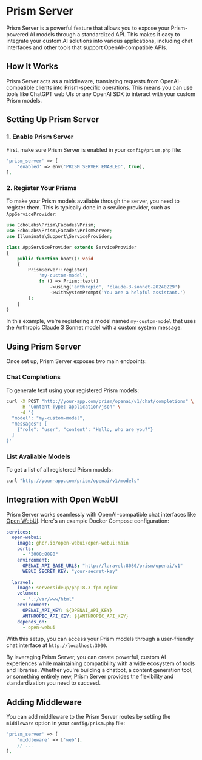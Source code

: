 # Prism Server

Prism Server is a powerful feature that allows you to expose your Prism-powered AI models through a standardized API. This makes it easy to integrate your custom AI solutions into various applications, including chat interfaces and other tools that support OpenAI-compatible APIs.

## How It Works

Prism Server acts as a middleware, translating requests from OpenAI-compatible clients into Prism-specific operations. This means you can use tools like ChatGPT web UIs or any OpenAI SDK to interact with your custom Prism models.

## Setting Up Prism Server

### 1. Enable Prism Server

First, make sure Prism Server is enabled in your `config/prism.php` file:

```php
'prism_server' => [
    'enabled' => env('PRISM_SERVER_ENABLED', true),
],
```

### 2. Register Your Prisms

To make your Prism models available through the server, you need to register them. This is typically done in a service provider, such as `AppServiceProvider`:

```php
use EchoLabs\Prism\Facades\Prism;
use EchoLabs\Prism\Facades\PrismServer;
use Illuminate\Support\ServiceProvider;

class AppServiceProvider extends ServiceProvider
{
    public function boot(): void
    {
        PrismServer::register(
            'my-custom-model',
            fn () => Prism::text()
                ->using('anthropic', 'claude-3-sonnet-20240229')
                ->withSystemPrompt('You are a helpful assistant.')
        );
    }
}
```

In this example, we're registering a model named `my-custom-model` that uses the Anthropic Claude 3 Sonnet model with a custom system message.

## Using Prism Server

Once set up, Prism Server exposes two main endpoints:

### Chat Completions

To generate text using your registered Prism models:

```bash
curl -X POST "http://your-app.com/prism/openai/v1/chat/completions" \
     -H "Content-Type: application/json" \
     -d '{
  "model": "my-custom-model",
  "messages": [
    {"role": "user", "content": "Hello, who are you?"}
  ]
}'
```

### List Available Models

To get a list of all registered Prism models:

```bash
curl "http://your-app.com/prism/openai/v1/models"
```

## Integration with Open WebUI

Prism Server works seamlessly with OpenAI-compatible chat interfaces like [Open WebUI](https://openwebui.com). Here's an example Docker Compose configuration:

```yaml
services:
  open-webui:
    image: ghcr.io/open-webui/open-webui:main
    ports:
      - "3000:8080"
    environment:
      OPENAI_API_BASE_URLS: "http://laravel:8080/prism/openai/v1"
      WEBUI_SECRET_KEY: "your-secret-key"

  laravel:
    image: serversideup/php:8.3-fpm-nginx
    volumes:
      - ".:/var/www/html"
    environment:
      OPENAI_API_KEY: ${OPENAI_API_KEY}
      ANTHROPIC_API_KEY: ${ANTHROPIC_API_KEY}
    depends_on:
      - open-webui
```

With this setup, you can access your Prism models through a user-friendly chat interface at `http://localhost:3000`.

By leveraging Prism Server, you can create powerful, custom AI experiences while maintaining compatibility with a wide ecosystem of tools and libraries. Whether you're building a chatbot, a content generation tool, or something entirely new, Prism Server provides the flexibility and standardization you need to succeed.

## Adding Middleware

You can add middleware to the Prism Server routes by setting the `middleware` option in your `config/prism.php` file:

```php
'prism_server' => [
    'middleware' => ['web'],
    // ...
],
```
